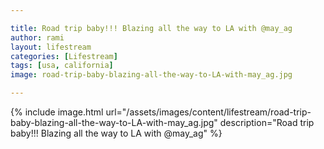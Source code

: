 ```yaml
---

title: Road trip baby!!! Blazing all the way to LA with @may_ag
author: rami
layout: lifestream 
categories: [Lifestream]
tags: [usa, california]
image: road-trip-baby-blazing-all-the-way-to-LA-with-may_ag.jpg

---
```


{% include image.html url="/assets/images/content/lifestream/road-trip-baby-blazing-all-the-way-to-LA-with-may_ag.jpg" description="Road trip baby!!! Blazing all the way to LA with @may_ag" %}
